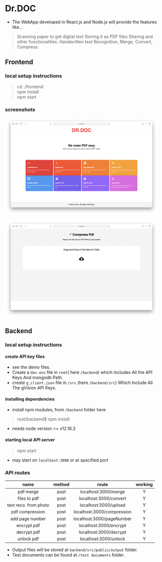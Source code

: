 # Dr.DOC

* The WebApp developed in React.js and Node.js will provide the features like…
> Scanning paper to get digital text
> Storing it as PDF files
> Sharing and other functionalities.
> Handwritten text Recognition, Merge, Convert, Compress.


## Frontend

### local setup  instructions

> cd ./frontend  
> npm install  
> npm start  

### screenshots

![home page / Dr.Doc webapp](./showcase/webapp-screenshot.png)

![drop page / Dr.Doc webapp](./showcase/webapp-droppage.png)

## Backend

### local setup  instructions

#### create API key files

* see the demo files.
* Create a `dev.env` file in `root`( here `/backend`) which Includes All the API Keys And mongodb Path.
* create `g_client.json` file in `/src` (here `/backend/src`) Which Include All The gVision API Keys.

#### installing dependencies

* install npm modules, from `/backend` folder here
> root/backend$ npm install
* needs node version >= v12.18.3

#### starting local API server

> npm start
* may start on `localhost:3000` or at specified port

### API routes

| name | method | route | working | 
| :---: | :---: | :---: | :---: |
| pdf merge | post | localhost:3000/merge | Y |
| files to pdf | post | localhost:3000/convert | Y |
| text reco. from photo | post | localhost:3000/upload | Y |
| pdf compression | post | localhost:3000/compression | Y |
| add page number | post | localhost:3000/pageNumber | Y |
| encrypt pdf | post | localhost:3000/encrypt | Y |
| decrypt pdf | post | localhost:3000/decrypt | Y |
| unlock pdf | post | localhost:3000/unlock | Y |

* Output files will be stored at `backend/src/public/output` folder.
* Test documents can be found at `/test documents` folder.

